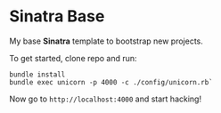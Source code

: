 # Sinatra Base

My base **Sinatra** template to bootstrap new projects.

To get started, clone repo and run:

```shell
bundle install
bundle exec unicorn -p 4000 -c ./config/unicorn.rb`
```

Now go to `http://localhost:4000` and start hacking!
